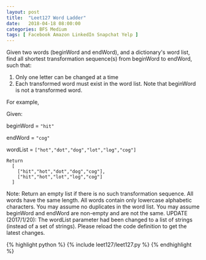 ```yaml
---
layout: post
title:  "Leet127 Word Ladder"
date:   2018-04-18 08:00:00
categories: BFS Medium
tags: [ Facebook Amazon LinkedIn Snapchat Yelp ]
---
```

Given two words (beginWord and endWord), and a dictionary's word list, find all shortest transformation sequence(s) from beginWord to endWord, such that:

1. Only one letter can be changed at a time 
2. Each transformed word must exist in the word list. Note that beginWord is not a transformed word.

For example,

Given:

beginWord = ```"hit"```

endWord = ```"cog"```

wordList = ```["hot","dot","dog","lot","log","cog"]```
```
Return
  [
    ["hit","hot","dot","dog","cog"],
    ["hit","hot","lot","log","cog"]
  ]
```
Note:
Return an empty list if there is no such transformation sequence.
All words have the same length.
All words contain only lowercase alphabetic characters.
You may assume no duplicates in the word list.
You may assume beginWord and endWord are non-empty and are not the same.
UPDATE (2017/1/20):
The wordList parameter had been changed to a list of strings (instead of a set of strings). Please reload the code definition to get the latest changes.

{% highlight python %}
{% include leet127/leet127.py %}
{% endhighlight %}
	